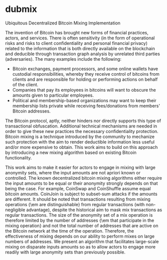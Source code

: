 dubmix
========

Ubiquitous Decentralized Bitcoin Mixing Implementation

The invention of Bitcoin has brought new forms of financial practices, actors, and services. There is often sensitivity (in the form of operational risks and risks to client confidentiality and personal financial privacy) related to the information that is both directly available on the blockchain and deducible through transaction graph analysis by unrelated third parties (adversaries). The many examples include the following:
- Bitcoin exchanges, payment processors, and some online wallets have custodial responsibilities, whereby they receive control of bitcoins from clients and are responsible for holding or performing actions on behalf of the client. 
- Companies that pay its employees in bitcoins will want to obscure the amounts given to particular employees. 
- Political and membership-based organizations may want to keep their membership lists private while receiving fees/donations from members' Bitcoin addresses.

The Bitcoin protocol, aptly, neither hinders nor directly supports this type of transactional obfuscation. Additional technical mechanisms are needed in order to give these new practices the necessary confidentiality protection. Bitcoin mixing is a technique introduced by the community to mechanize such protection with the aim to render deductible information less useful and/or more expensive to obtain. This work aims to build on this approach by introducing a new mixing algorithm based on existing Bitcoin functionality. 

This work aims to make it easier for actors to engage in mixing with large anonymity sets, where the input amounts are not apriori known or controlled. The known decentralized bitcoin mixing algorithms either require the input amounts to be equal or their anonymity strongly depends on that being the case. For example, CoinSwap  and CoinShuffle  assume equal bitcoin amounts. CoinJoin  is subject to subset-sum attacks if the amounts are different. It should be noted that transactions resulting from mixing operations {\em are distinguishable} from regular transactions (with non-negligible advantage), despite the historical aim to mask mix transactions as regular transactions. The size of the anonymity set of a mix operation is therefore limited by the number of addresses {\em that participate in the mixing operation} and not the total number of addresses that are active on the Bitcoin network at the time of the operation. Therefore, the effectiveness of mixing depends on our ability to perform mixes on large numbers of addresses. We present an algorithm that facilitates large-scale mixing on disparate inputs amounts so as to allow actors to engage more readily with large anonymity sets than previously possible.
